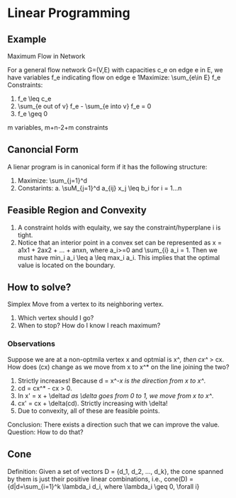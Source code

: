 # Linear Programming

## Example
Maximum Flow in Network

For a general flow network G=(V,E) with capacities c_e on edge e in E, we have variables f_e indicating flow on edge e
1Maximize: \sum_{e\in E} f_e
Constraints:

1. f_e \leq c_e  
2. \sum_{e out of v} f_e - \sum_{e into v} f_e = 0
3. f_e \geq 0

m variables, m+n-2+m constraints

## Canoncial Form
A lienar program is in canonical form if it has the following structure:

1. Maximize: \sum_{j=1}^d 
2. Constarints:
  a. \suM_{j=1}^d a_{ij} x_j \leq b_i for i = 1...n
  

## Feasible Region and Convexity 
1. A constraint holds with equlaity, we say the constraint/hyperplane i is tight. 
2. Notice that an interior point in a convex set can be represented as x = a1x1 + 2ax2 + ... + anxn, where a_i>=0 and \sum_{i} a_i = 1. Then we must have min_i a_i \leq a \leq max_i a_i. This implies that the optimal value is located on the boundary.

## How to solve?
Simplex 
Move from a vertex to its neighboring vertex. 

1. Which vertex should I go? 
2. When to stop? How do I know I reach maximum?

### Observations 
Suppose we are at a non-optmila vertex x and optmial is x^*, then cx^* > cx. 
How does (cx) change as we move from x to x^* on the line joining the two?

1. Strictly increases! Because d = x^*-x is the direction from x to x^*.
2. cd = cx^* - cx > 0.
3. In x' = x + \delta*d as \delta goes from 0 to 1, we move from x to x^*.
4. cx' = cx + \delta(cd). Strictly increasing with \delta! 
5. Due to convexity, all of these are feasible points. 

Conclusion: There exists a direction such that we can improve the value. 
Question: How to do that? 

## Cone
Definition:
Given a set of vectors D = {d_1, d_2, ..., d_k}, the cone spanned by them is just their positive linear combinations, i.e.,
cone(D) = {d|d=\sum_{i=1}^k \lambda_i d_i, where \lambda_i \geq 0, \forall i} 
